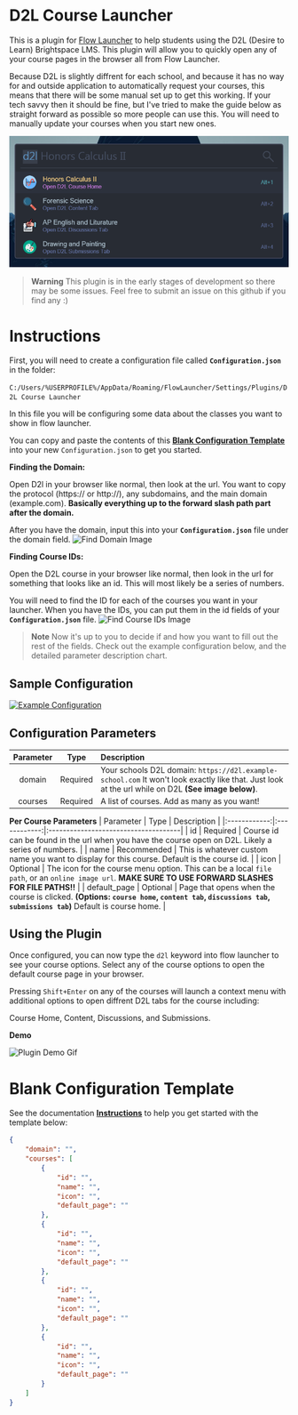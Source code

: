 # D2L Course Launcher

This is a plugin for [Flow Launcher](https://www.flowlauncher.com) to help students using the D2L (Desire to Learn) Brightspace LMS. This plugin will allow you to quickly open any of your course pages in the browser all from Flow Launcher. 

Because D2L is slightly diffrent for each school, and because it has no way for and outside application to automatically request your courses, this means that there will be some manual set up to get this working. If your tech savvy then it should be fine, but I've tried to make the guide below as straight forward as possible so more people can use this. You will need to manually update your courses when you start new ones.


![Plugin Screenshoot](assets/screenshot.png)

> **Warning**
> This plugin is in the early stages of development so there may be some issues. Feel free to submit an issue on this github if you find any :)


# Instructions
First, you will need to create a configuration file called **`Configuration.json`** in the folder:

```C:/Users/%USERPROFILE%/AppData/Roaming/FlowLauncher/Settings/Plugins/D2L Course Launcher```

In this file you will be configuring some data about the classes you want to show in flow launcher. 

You can copy and paste the contents of this **[Blank Configuration Template](#blank-configuration-template)**  into your new `Configuration.json` to get you started.

**Finding the Domain:**

Open D2l in your browser like normal, then look at the url. You want to copy the protocol (https:// or http://), any subdomains, and the main domain (example.com). **Basically everything up to the forward slash path part after the domain.**

After you have the domain, input this into your **`Configuration.json`** file under the domain field.
![Find Domain Image](assets/domain.png)


**Finding Course IDs:**

Open the D2L course in your browser like normal, then look in the url for something that looks like an id. This will most likely be a series of numbers.

You will need to find the ID for each of the courses you want in your launcher. When you have the IDs, you can put them in the id fields of your **`Configuration.json`** file.
![Find Course IDs Image](assets/id.png)

> **Note**
> Now it's up to you to decide if and how you want to fill out the rest of the fields. Check out the example configuration below, and the detailed parameter description chart.

## **Sample Configuration**

[![Example Configuration](assets/config.png)](https://github.com/Navnedia/D2L-Course-Launcher/blob/main/Blank-Configuration.json)

## **Configuration Parameters**
|   Parameter  |     Type     | Description                          |
|:------------:|:------------:|:-------------------------------------|
| domain       |   Required   | Your schools D2L domain: `https://d2l.example-school.com` It won't look exactly like that. Just look at the url while on D2L **(See image below)**. |
| courses      |   Required   | A list of courses. Add as many as you want! |


**Per Course Parameters**
|   Parameter  |     Type     | Description                          |
|:------------:|:------------:|:-------------------------------------|
| id           |   Required   | Course id can be found in the url when you have the course open on D2L. Likely a series of numbers. |
| name         |  Recommended | This is whatever custom name you want to display for this course. Default is the course id. |
| icon         |   Optional   | The icon for the course menu option. This can be a local `file path`, or an `online image url`. **MAKE SURE TO USE FORWARD SLASHES FOR FILE PATHS!!** |
| default_page |   Optional   | Page that opens when the course is clicked. **(Options: `course home`, `content tab`, `discussions tab`, `submissions tab`)** Default is course home. |


## Using the Plugin
Once configured, you can now type the `d2l` keyword into flow launcher to see your course options. Select any of the course options to open the default course page in your browser. 

Pressing `Shift+Enter` on any of the courses will launch a context menu with additional options to open diffrent D2L tabs for the course including: 

Course Home, Content, Discussions, and Submissions.

**Demo**

![Plugin Demo Gif](assets/demo.gif)


# Blank Configuration Template
See the documentation **[Instructions](#instructions)** to help you get started with the template below:

```json
{
    "domain": "",
    "courses": [
        {
            "id": "",
            "name": "",
            "icon": "",
            "default_page": ""
        },
        {
            "id": "",
            "name": "",
            "icon": "",
            "default_page": ""
        },
        {
            "id": "",
            "name": "",
            "icon": "",
            "default_page": ""
        },
        {
            "id": "",
            "name": "",
            "icon": "",
            "default_page": ""
        }
    ]
}